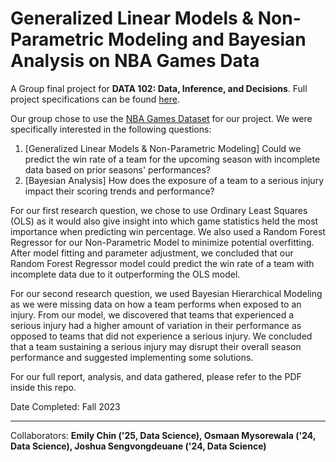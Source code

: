 # Generalized Linear Models & Non-Parametric Modeling and Bayesian Analysis on NBA Games Data

A Group final project for **DATA 102: Data, Inference, and Decisions**. Full project specifications can be found [here](https://drive.google.com/file/d/1cBz7raoqPeYcshWqv89KslZIOTfC91-F/view).

Our group chose to use the [NBA Games Dataset](https://www.kaggle.com/datasets/nathanlauga/nba-games) for our project. We were specifically interested in the following questions:
1. [Generalized Linear Models & Non-Parametric Modeling] Could we predict the win rate of a team for the upcoming season with incomplete data based on prior seasons' performances?
2. [Bayesian Analysis] How does the exposure of a team to a serious injury impact their scoring trends and performance?

For our first research question, we chose to use Ordinary Least Squares (OLS) as it would also give insight into which game statistics held the most importance when predicting win percentage. We also used a Random Forest Regressor for our Non-Parametric Model to minimize potential overfitting. After model fitting and parameter adjustment, we concluded that our Random Forest Regressor model could predict the win rate of a team with incomplete data due to it outperforming the OLS model.

For our second research question, we used Bayesian Hierarchical Modeling as we were missing data on how a team performs when exposed to an injury. From our model, we discovered that teams that experienced a serious injury had a higher amount of variation in their performance as opposed to teams that did not experience a serious injury. We concluded that a team sustaining a serious injury may disrupt their overall season performance and suggested implementing some solutions.

For our full report, analysis, and data gathered, please refer to the PDF inside this repo.

Date Completed: Fall 2023

---
Collaborators: **Emily Chin ('25, Data Science), Osmaan Mysorewala ('24, Data Science), Joshua Sengvongdeuane ('24, Data Science)**
